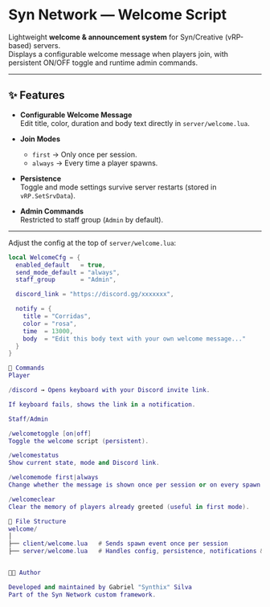 # Syn Network — Welcome Script

Lightweight **welcome & announcement system** for Syn/Creative (vRP-based) servers.  
Displays a configurable welcome message when players join, with persistent ON/OFF toggle and runtime admin commands.

---

## ✨ Features

- **Configurable Welcome Message**  
  Edit title, color, duration and body text directly in `server/welcome.lua`.

- **Join Modes**  
  - `first` → Only once per session.  
  - `always` → Every time a player spawns.

- **Persistence**  
  Toggle and mode settings survive server restarts (stored in `vRP.SetSrvData`).

- **Admin Commands**  
  Restricted to staff group (`Admin` by default).

---

 Adjust the config at the top of `server/welcome.lua`:
```lua
local WelcomeCfg = {
  enabled_default   = true,
  send_mode_default = "always",
  staff_group       = "Admin",

  discord_link = "https://discord.gg/xxxxxxx",

  notify = {
    title = "Corridas",
    color = "rosa",
    time  = 13000,
    body  = "Edit this body text with your own welcome message..."
  }
}

🔑 Commands
Player

/discord → Opens keyboard with your Discord invite link.

If keyboard fails, shows the link in a notification.

Staff/Admin

/welcometoggle [on|off]
Toggle the welcome script (persistent).

/welcomestatus
Show current state, mode and Discord link.

/welcomemode first|always
Change whether the message is shown once per session or on every spawn.

/welcomeclear
Clear the memory of players already greeted (useful in first mode).

📂 File Structure
welcome/
│
├── client/welcome.lua   # Sends spawn event once per session
├── server/welcome.lua   # Handles config, persistence, notifications & commands


🧑‍💻 Author

Developed and maintained by Gabriel "Synthix" Silva
Part of the Syn Network custom framework.